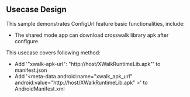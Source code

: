## Usecase Design

This sample demonstrates ConfigUrl feature basic functionalities, include:

* The shared mode app can download crosswalk library apk after configure

This usecase covers following method:

* Add '"xwalk-apk-url": "http://host/XWalkRuntimeLib.apk"' to manifest.json
* Add '&lt;meta-data android:name="xwalk_apk_url" android:value="http://host/XWalkRuntimeLib.apk" &gt;' to AndroidManifest.xml
